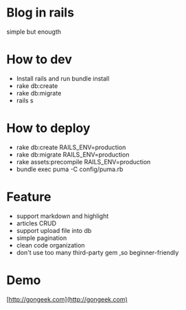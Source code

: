 # Blog  in rails

simple but enougth

# How to dev
 + Install rails and run bundle install
 + rake db:create
 + rake db:migrate
 + rails s

# How to deploy
+ rake db:create RAILS_ENV=production
+ rake db:migrate RAILS_ENV=production
+ rake assets:precompile RAILS_ENV=production
+ bundle exec puma -C config/puma.rb 


# Feature
 + support markdown and highlight 
 + articles CRUD
 + support upload file into db
 + simple pagination
 + clean code organization
 + don't use too many third-party gem ,so beginner-friendly
  
# Demo
 [http://gongeek.com](http://gongeek.com)

